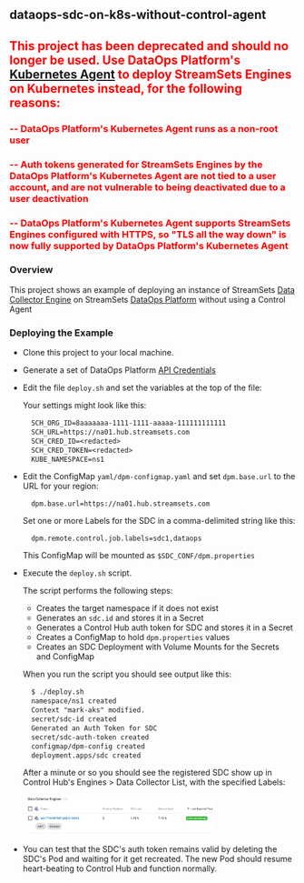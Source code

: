 ## dataops-sdc-on-k8s-without-control-agent

<span style="color:red">

## This project has been deprecated and should no longer be used. Use DataOps Platform's [Kubernetes Agent](https://docs.streamsets.com/portal/platform-controlhub/controlhub/UserGuide/Environments/Kubernetes.html#concept_h4j_m4g_2vb) to deploy StreamSets Engines on Kubernetes instead, for the following reasons:

### -- DataOps Platform's Kubernetes Agent runs as a non-root user
###  -- Auth tokens generated for StreamSets Engines by the DataOps Platform's Kubernetes Agent are not tied to a user account, and are not vulnerable to being deactivated due to a user deactivation
### -- DataOps Platform's Kubernetes Agent supports StreamSets Engines configured with HTTPS, so "TLS all the way down" is now fully supported by DataOps Platform's Kubernetes Agent 
</span>




### Overview

This project shows an example of deploying an instance of StreamSets [Data Collector Engine](https://streamsets.com/products/dataops-platform/data-collector-engine/) on StreamSets [DataOps Platform](https://streamsets.com/products/dataops-platform/) without using a Control Agent

### Deploying the Example

- Clone this project to your local machine.

- Generate a set of DataOps Platform [API Credentials](https://docs.streamsets.com/portal/platform-controlhub/controlhub/UserGuide/OrganizationSecurity/APICredentials_title.html?hl=api)

- Edit the file <code>deploy.sh</code> and set the variables at the top of the file:
  
  Your settings might look like this:

        SCH_ORG_ID=8aaaaaaa-1111-1111-aaaaa-111111111111  
        SCH_URL=https://na01.hub.streamsets.com         
        SCH_CRED_ID=<redacted>      
        SCH_CRED_TOKEN=<redacted>        
        KUBE_NAMESPACE=ns1

- Edit the ConfigMap <code>yaml/dpm-configmap.yaml</code> and set <code>dpm.base.url</code>  to the URL for your region:
  
        dpm.base.url=https://na01.hub.streamsets.com    
  
  Set one or more Labels for the SDC in a comma-delimited string like this:
  
        dpm.remote.control.job.labels=sdc1,dataops
        
  This ConfigMap will be mounted as <code>$SDC_CONF/dpm.properties</code>
    

  
- Execute the <code>deploy.sh</code> script.  

  The script performs the following steps:
  
  - Creates the target namespace if it does not exist
  - Generates an <code>sdc.id</code> and stores it in a Secret
  - Generates a Control Hub auth token for SDC and stores it in a Secret
  - Creates a ConfigMap to hold <code>dpm.properties</code> values
  - Creates an SDC Deployment with Volume Mounts for the Secrets and ConfigMap

  
   When you run the script you should see output like this:

        $ ./deploy.sh
        namespace/ns1 created
        Context "mark-aks" modified.
        secret/sdc-id created
        Generated an Auth Token for SDC
        secret/sdc-auth-token created
        configmap/dpm-config created
        deployment.apps/sdc created
        
  After a minute or so you should see the registered SDC show up in Control Hub's Engines >  Data Collector List, with the specified Labels:
  
  <img src="images/registered-sdc.png" width="70%">
  
  
- You can test that the SDC's auth token remains valid by deleting the SDC's Pod and waiting for it get recreated.  The new Pod should resume heart-beating to Control Hub and function normally.
   
